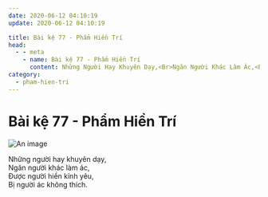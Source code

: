 ```yaml
---
date: 2020-06-12 04:10:19
update: 2020-06-12 04:10:19

title: Bài kệ 77 - Phẩm Hiền Trí
head:
  - - meta
    - name: Bài kệ 77 - Phẩm Hiền Trí
      content: Những Người Hay Khuyên Dạy,<Br>Ngăn Người Khác Làm Ác,<Br>Ðược Người Hiền Kính Yêu,<Br>Bị Người Ác Không Thích.<Br>
category:
  - pham-hien-tri
---
```


# Bài kệ 77 - Phẩm Hiền Trí

![An image](/img/pham-hien-tri/pham-hien-tri-077.jpg)

Những người hay khuyên dạy,<br>Ngăn người khác làm ác,<br>Ðược người hiền kính yêu,<br>Bị người ác không thích.<br>
